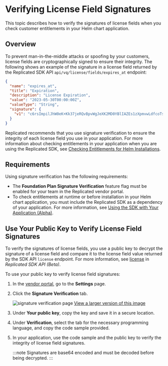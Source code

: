 # Verifying License Field Signatures

This topic describes how to verify the signatures of license fields when you check customer entitlements in your Helm chart application.

## Overview

To prevent man-in-the-middle attacks or spoofing by your customers, license fields are cryptographically signed to ensure their integrity. The following shows an example of the signature in a license field returned by the Replicated SDK API `api/vq/license/fields/expires_at` endpoint:

```json
{
  "name": "expires_at",
  "title": "Expiration",
  "description": "License Expiration",
  "value": "2023-05-30T00:00:00Z",
  "valueType": "String",
  "signature": {
    "v1": "c6rsImpilJhW0eK+Kk37jeRQvBpvWgJeXK2MD0YBlIAZEs1zXpmvwLdfcoTsZMOj0lZbxkPN5dPhEPIVcQgrzfzwU5HIwQbwc2jwDrLBQS4hGOKdxOWXnBUNbztsHXMqlAYQsmAhspRLDhBiEoYpFV/8oaaAuNBrmRu/IVAW6ahB4KtP/ytruVdBup3gn1U/uPAl5lhzuBifaW+NDFfJxAX..."
  }
}
```

Replicated recommends that you use signature verification to ensure the integrity of each license field you use in your application. For more information about checking entitlements in your application when you are using the Replicated SDK, see [Checking Entitlements for Helm Installations](licenses-reference-helm).

## Requirements

Using signature verification has the following requirements:

* The **Foundation Plan Signature Verification** feature flag must be enabled for your team in the Replicated vendor portal.
* To check entitlements at runtime or before installation in your Helm chart application, you must include the Replicated SDK as a dependency of your application. For more information, see [Using the SDK with Your Application (Alpha)](replicated-sdk-using).

## Use Your Public Key to Verify License Field Signatures

To verify the signatures of license fields, you use a public key to decrypt the signature of a license field and compare it to the license field value returned by the SDK API `license` endpoint. For more information, see [license](/reference/replicated-sdk-apis#license) in _Replicated SDK API (Beta)_.

To use your public key to verify license field signatures:

1. In the [vendor portal](https://vendor.replicated.com), go to the **Settings** page.

1. Click the **Signature Verification** tab.

   ![signature verification page](/images/signature-verification.png)
   [View a larger version of this image](/images/signature-verification.png)

1. Under **Your public key**, copy the key and save it in a secure location.

1. Under **Verification**, select the tab for the necessary programming language, and copy the code sample provided.

1. In your application, use the code sample and the public key to verify the integrity of license field signatures.

   :::note
   Signatures are base64 encoded and must be decoded before being decrypted.
   :::